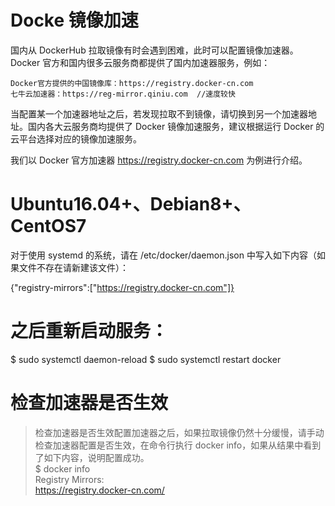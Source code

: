 
# Docke 镜像加速

国内从 DockerHub 拉取镜像有时会遇到困难，此时可以配置镜像加速器。Docker 官方和国内很多云服务商都提供了国内加速器服务，例如：

    Docker官方提供的中国镜像库：https://registry.docker-cn.com
    七牛云加速器：https://reg-mirror.qiniu.com  //速度较快

当配置某一个加速器地址之后，若发现拉取不到镜像，请切换到另一个加速器地址。国内各大云服务商均提供了 Docker 镜像加速服务，建议根据运行 Docker 的云平台选择对应的镜像加速服务。

我们以 Docker 官方加速器 https://registry.docker-cn.com 为例进行介绍。

# Ubuntu16.04+、Debian8+、CentOS7

对于使用 systemd 的系统，请在 /etc/docker/daemon.json 中写入如下内容（如果文件不存在请新建该文件）：

{"registry-mirrors":["https://registry.docker-cn.com"]}

# 之后重新启动服务：
$ sudo systemctl daemon-reload
$ sudo systemctl restart docker

# 检查加速器是否生效

> 检查加速器是否生效配置加速器之后，如果拉取镜像仍然十分缓慢，请手动检查加速器配置是否生效，在命令行执行 docker info，如果从结果中看到了如下内容，说明配置成功。  
> $ docker info  
> Registry Mirrors:  
>    https://registry.docker-cn.com/  
